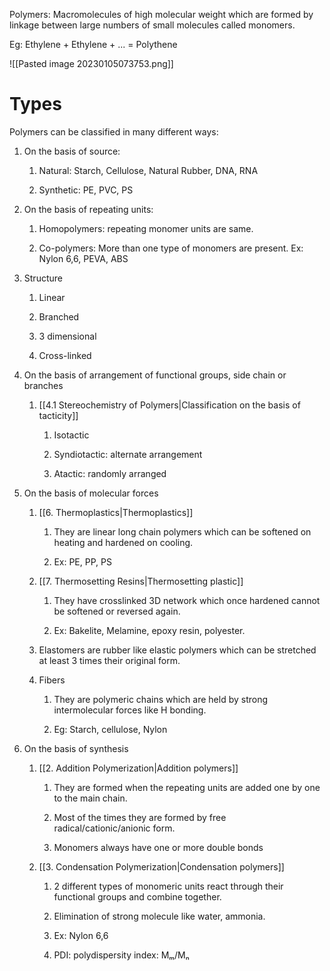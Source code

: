 Polymers: Macromolecules of high molecular weight which are formed by linkage between large numbers of small molecules called monomers.

Eg: Ethylene + Ethylene + ... = Polythene

![[Pasted image 20230105073753.png]]

# Types

Polymers can be classified in many different ways: 

1.  On the basis of source: 
    
    1.  Natural: Starch, Cellulose, Natural Rubber, DNA, RNA 
        
    2.  Synthetic: PE, PVC, PS 
        
2.  On the basis of repeating units: 
    
    1.  Homopolymers: repeating monomer units are same. 
        
    2.  Co-polymers: More than one type of monomers are present. Ex: Nylon 6,6, PEVA, ABS 
        
3.  Structure 
    
    1.  Linear 
        
    2.  Branched 
        
    3.  3 dimensional 
        
    4.  Cross-linked 
        
4.  On the basis of arrangement of functional groups, side chain or branches 
    
    1.  [[4.1 Stereochemistry of Polymers|Classification on the basis of tacticity]] 
        
        1.  Isotactic 
            
        2.  Syndiotactic: alternate arrangement 
            
        3.  Atactic: randomly arranged 
            
5.  On the basis of molecular forces 
    
    1.  [[6. Thermoplastics|Thermoplastics]] 
        
        1.  They are linear long chain polymers which can be softened on heating and hardened on cooling. 
            
        2.  Ex: PE, PP, PS 
            
    2.  [[7. Thermosetting Resins|Thermosetting plastic]] 
        
        1.  They have crosslinked 3D network which once hardened cannot be softened or reversed again. 
            
        2.  Ex: Bakelite, Melamine, epoxy resin, polyester. 
            
    3.  Elastomers are rubber like elastic polymers which can be stretched at least 3 times their original form. 
        
    4.  Fibers 
        
        1.  They are polymeric chains which are held by strong intermolecular forces like H bonding.  
            
        2.  Eg: Starch, cellulose, Nylon 
            
6.  On the basis of synthesis 
    
    1.  [[2. Addition Polymerization|Addition polymers]] 
        
        1.  They are formed when the repeating units are added one by one to the main chain. 
            
        2.  Most of the times they are formed by free radical/cationic/anionic form. 
            
        3.  Monomers always have one or more double bonds 
            
    2.  [[3. Condensation Polymerization|Condensation polymers]] 
        
        1.  2 different types of monomeric units react through their functional groups and combine together. 
            
        2.  Elimination of strong molecule like water, ammonia. 
            
        3.  Ex: Nylon 6,6 
            
        4.  PDI: polydispersity index: Mₘ/Mₙ
